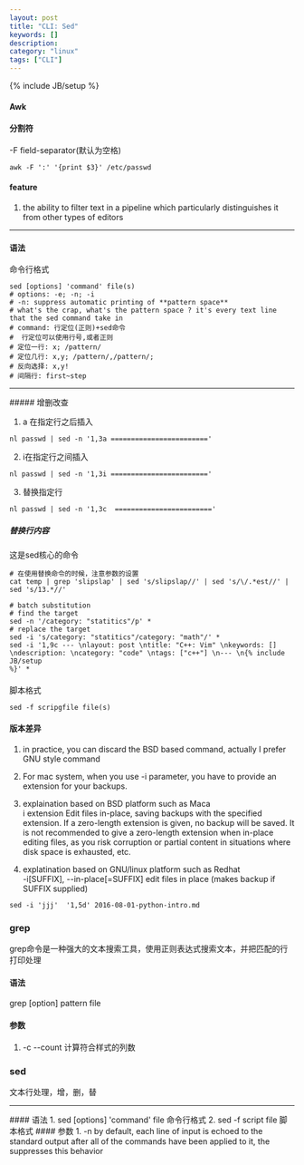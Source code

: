 ```yaml
---
layout: post
title: "CLI: Sed"
keywords: [] 
description: 
category: "linux"
tags: ["CLI"]
---
```

{% include JB/setup %}


#### Awk
#### 分割符
-F field-separator(默认为空格)
```shell
awk -F ':' '{print $3}' /etc/passwd
```



#### feature

1. the ability to filter text in a pipeline which particularly distinguishes it from other types of editors




<hr />

#### 语法

命令行格式

```shell
sed [options] 'command' file(s)
# options: -e; -n; -i
# -n: suppress automatic printing of **pattern space**
# what's the crap, what's the pattern space ? it's every text line that the sed command take in
# command: 行定位(正则)+sed命令
#  行定位可以使用行号,或者正则
# 定位一行: x; /pattern/
# 定位几行: x,y; /pattern/,/pattern/;
# 反向选择: x,y!
# 间隔行: first~step
```

<hr />
##### 增删改查

1. a 在指定行之后插入

```shell
nl passwd | sed -n '1,3a ========================'
```

2. i在指定行之间插入

```shell
nl passwd | sed -n '1,3i ========================'
```

3. 替换指定行

```shell
nl passwd | sed -n '1,3c  ========================'
```

##### 替换行内容

这是sed核心的命令

```shell
# 在使用替换命令的时候，注意参数的设置
cat temp | grep 'slipslap' | sed 's/slipslap//' | sed 's/\/.*est//' | sed 's/13.*//'

# batch substitution
# find the target
sed -n '/category: "statitics"/p' *
# replace the target
sed -i 's/category: "statitics"/category: "math"/' *
sed -i '1,9c --- \nlayout: post \ntitle: "C++: Vim" \nkeywords: []
\ndescription: \ncategory: "code" \ntags: ["c++"] \n--- \n{% include JB/setup
%}' *
```


####

脚本格式

```shell
sed -f scripgfile file(s)
```

#### 版本差异
1. in practice, you can discard the BSD based command, actually I prefer GNU style command 
2. For mac system, when you use -i parameter, you have to provide an extension for your backups.

3. explaination based on BSD platform such as Maca <br />
i extension
   Edit files in-place, saving backups with the specified extension.  If a zero-length extension is given, no backup will be saved.  It is not recommended to give a zero-length extension when in-place editing files, as you risk corruption or partial content in situations where disk space is exhausted, etc.

4. explatination based on GNU/linux platform such as Redhat <br />
   -i[SUFFIX], --in-place[=SUFFIX]
   edit files in place (makes backup if SUFFIX supplied)




```shell
sed -i 'jjj'  '1,5d' 2016-08-01-python-intro.md
```
### grep
grep命令是一种强大的文本搜索工具，使用正则表达式搜索文本，并把匹配的行打印处理
#### 语法
grep \[option\] pattern file
#### 参数
1. -c  --count    计算符合样式的列数

### sed
文本行处理，增，删，替
<hr />
#### 语法
1. sed [options] 'command' file 命令行格式
2. sed -f script file 脚本格式
#### 参数
1. -n by default, each line of input is echoed to the standard output after all of the commands have been applied to it, the suppresses this behavior
